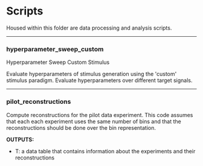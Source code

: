 # Scripts

Housed within this folder are data processing and analysis scripts. 

-------

### hyperparameter_sweep_custom

Hyperparameter Sweep Custom Stimulus

Evaluate hyperparameters of stimulus generation using the 'custom' stimulus paradigm.
Evaluate hyperparameters over different target signals.





-------

### pilot_reconstructions

Compute reconstructions for the pilot data experiment.
This code assumes that each each experiment uses the same number of bins and that the reconstructions should be done over the bin representation.

**OUTPUTS:**
- T: a data table that contains information about the experiments and their reconstructions



